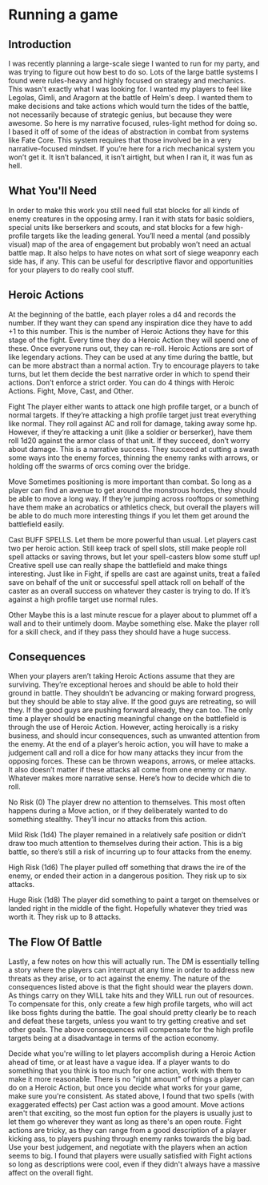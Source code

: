# Running a game

## Introduction

I was recently planning a large-scale siege I wanted to run for my party, and was trying to figure out how best to do so. Lots of the large battle systems I found were rules-heavy and highly focused on strategy and mechanics. This wasn't exactly what I was looking for. I wanted my players to feel like Legolas, Gimli, and Aragorn at the battle of Helm's deep. I wanted them to make decisions and take actions which would turn the tides of the battle, not necessarily because of strategic genius, but because they were awesome. So here is my narrative focused, rules-light method for doing so. I based it off of some of the ideas of abstraction in combat from systems like Fate Core. This system requires that those involved be in a very narrative-focused mindset. If you’re here for a rich mechanical system you won’t get it. It isn’t balanced, it isn’t airtight, but when I ran it, it was fun as hell.

## What You'll Need

In order to make this work you still need full stat blocks for all kinds of enemy creatures in the opposing army. I ran it with stats for basic soldiers, special units like berserkers and scouts, and stat blocks for a few high-profile targets like the leading general. You’ll need a mental (and possibly visual) map of the area of engagement but probably won’t need an actual battle map. It also helps to have notes on what sort of siege weaponry each side has, if any. This can be useful for descriptive flavor and opportunities for your players to do really cool stuff.

## Heroic Actions

At the beginning of the battle, each player roles a d4 and records the number. If they want they can spend any inspiration dice they have to add +1 to this number. This is the number of Heroic Actions they have for this stage of the fight. Every time they do a Heroic Action they will spend one of these. Once everyone runs out, they can re-roll. Heroic Actions are sort of like legendary actions. They can be used at any time during the battle, but can be more abstract than a normal action. Try to encourage players to take turns, but let them decide the best narrative order in which to spend their actions. Don’t enforce a strict order. You can do 4 things with Heroic Actions. Fight, Move, Cast, and Other.

Fight The player either wants to attack one high profile target, or a bunch of normal targets. If they’re attacking a high profile target just treat everything like normal. They roll against AC and roll for damage, taking away some hp. However, if they’re attacking a unit (like a soldier or berserker), have them roll 1d20 against the armor class of that unit. If they succeed, don’t worry about damage. This is a narrative success. They succeed at cutting a swath some ways into the enemy forces, thinning the enemy ranks with arrows, or holding off the swarms of orcs coming over the bridge.

Move Sometimes positioning is more important than combat. So long as a player can find an avenue to get around the monstrous hordes, they should be able to move a long way. If they’re jumping across rooftops or something have them make an acrobatics or athletics check, but overall the players will be able to do much more interesting things if you let them get around the battlefield easily.

Cast BUFF SPELLS. Let them be more powerful than usual. Let players cast two per heroic action. Still keep track of spell slots, still make people roll spell attacks or saving throws, but let your spell-casters blow some stuff up! Creative spell use can really shape the battlefield and make things interesting. Just like in Fight, if spells are cast are against units, treat a failed save on behalf of the unit or successful spell attack roll on behalf of the caster as an overall success on whatever they caster is trying to do. If it’s against a high profile target use normal rules.

Other Maybe this is a last minute rescue for a player about to plummet off a wall and to their untimely doom. Maybe something else. Make the player roll for a skill check, and if they pass they should have a huge success.

## Consequences

When your players aren’t taking Heroic Actions assume that they are surviving. They’re exceptional heroes and should be able to hold their ground in battle. They shouldn’t be advancing or making forward progress, but they should be able to stay alive. If the good guys are retreating, so will they. If the good guys are pushing forward already, they can too. The only time a player should be enacting meaningful change on the battlefield is through the use of Heroic Action. However, acting heroically is a risky business, and should incur consequences, such as unwanted attention from the enemy. At the end of a player’s heroic action, you will have to make a judgement call and roll a dice for how many attacks they incur from the opposing forces. These can be thrown weapons, arrows, or melee attacks. It also doesn’t matter if these attacks all come from one enemy or many. Whatever makes more narrative sense. Here’s how to decide which die to roll.

No Risk (0) The player drew no attention to themselves. This most often happens during a Move action, or if they deliberately wanted to do something stealthy. They’ll incur no attacks from this action.

Mild Risk (1d4) The player remained in a relatively safe position or didn’t draw too much attention to themselves during their action. This is a big battle, so there’s still a risk of incurring up to four attacks from the enemy.

High Risk (1d6) The player pulled off something that draws the ire of the enemy, or ended their action in a dangerous position. They risk up to six attacks.

Huge Risk (1d8) The player did something to paint a target on themselves or landed right in the middle of the fight. Hopefully whatever they tried was worth it. They risk up to 8 attacks.

## The Flow Of Battle

Lastly, a few notes on how this will actually run. The DM is essentially telling a story where the players can interrupt at any time in order to address new threats as they arise, or to act against the enemy. The nature of the consequences listed above is that the fight should wear the players down. As things carry on they WILL take hits and they WILL run out of resources. To compensate for this, only create a few high profile targets, who will act like boss fights during the battle. The goal should pretty clearly be to reach and defeat these targets, unless you want to try getting creative and set other goals. The above consequences will compensate for the high profile targets being at a disadvantage in terms of the action economy.

Decide what you're willing to let players accomplish during a Heroic Action ahead of time, or at least have a vague idea. If a player wants to do something that you think is too much for one action, work with them to make it more reasonable. There is no "right amount" of things a player can do on a Heroic Action, but once you decide what works for your game, make sure you're consistent. As stated above, I found that two spells (with exaggerated effects) per Cast action was a good amount. Move actions aren't that exciting, so the most fun option for the players is usually just to let them go wherever they want as long as there's an open route. Fight actions are tricky, as they can range from a good description of a player kicking ass, to players pushing through enemy ranks towards the big bad. Use your best judgement, and negotiate with the players when an action seems to big. I found that players were usually satisfied with Fight actions so long as descriptions were cool, even if they didn't always have a massive affect on the overall fight.
